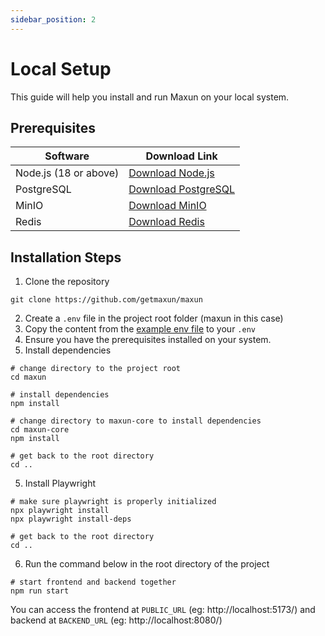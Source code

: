 ```yaml
---
sidebar_position: 2
---
```


# Local Setup

This guide will help you install and run Maxun on your local system.

## Prerequisites

| Software    | Download Link                                                                 |
|-------------|-------------------------------------------------------------------------------|
| Node.js (18 or above)     | [Download Node.js](https://nodejs.org/en/download/)                           |
| PostgreSQL  | [Download PostgreSQL](https://www.postgresql.org/download/)                   |
| MinIO       | [Download MinIO](https://min.io/download)                                     |
| Redis       | [Download Redis](https://redis.io/download)                                   |

## Installation Steps

1. Clone the repository
```
git clone https://github.com/getmaxun/maxun
```
2. Create a `.env` file in the project root folder (maxun in this case)
3. Copy the content from the <a href="https://github.com/getmaxun/maxun/blob/master/ENVEXAMPLE">example env file</a> to your `.env`
3. Ensure you have the prerequisites installed on your system.
4. Install dependencies
```
# change directory to the project root
cd maxun

# install dependencies
npm install

# change directory to maxun-core to install dependencies
cd maxun-core 
npm install

# get back to the root directory
cd ..
```
5. Install Playwright
```
# make sure playwright is properly initialized
npx playwright install
npx playwright install-deps

# get back to the root directory
cd ..
```

6. Run the command below in the root directory of the project

```
# start frontend and backend together
npm run start
```

You can access the frontend at `PUBLIC_URL` (eg: http://localhost:5173/) and backend at `BACKEND_URL` (eg: http://localhost:8080/)